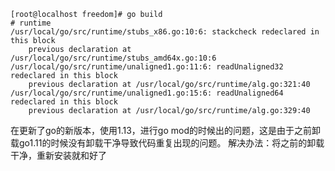 ```
[root@localhost freedom]# go build
# runtime
/usr/local/go/src/runtime/stubs_x86.go:10:6: stackcheck redeclared in this block
	previous declaration at /usr/local/go/src/runtime/stubs_amd64x.go:10:6
/usr/local/go/src/runtime/unaligned1.go:11:6: readUnaligned32 redeclared in this block
	previous declaration at /usr/local/go/src/runtime/alg.go:321:40
/usr/local/go/src/runtime/unaligned1.go:15:6: readUnaligned64 redeclared in this block
	previous declaration at /usr/local/go/src/runtime/alg.go:329:40

```
在更新了go的新版本，使用1.13，进行go mod的时候出的问题，这是由于之前卸载go1.11的时候没有卸载干净导致代码重复出现的问题。
解决办法：将之前的卸载干净，重新安装就和好了
